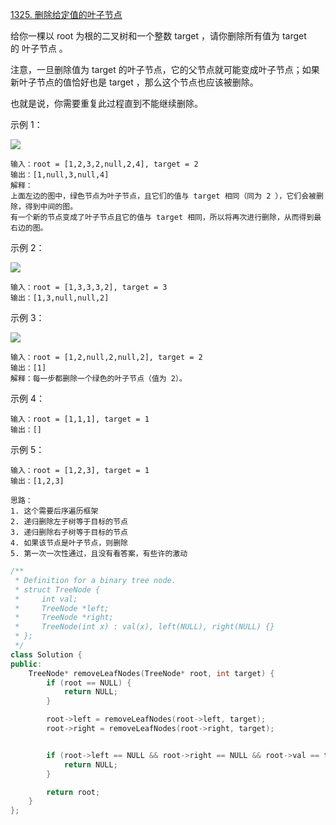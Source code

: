 [1325. 删除给定值的叶子节点](https://leetcode-cn.com/problems/delete-leaves-with-a-given-value/)

给你一棵以 root 为根的二叉树和一个整数 target ，请你删除所有值为 target 的 叶子节点 。

注意，一旦删除值为 target 的叶子节点，它的父节点就可能变成叶子节点；如果新叶子节点的值恰好也是 target ，那么这个节点也应该被删除。

也就是说，你需要重复此过程直到不能继续删除。

示例 1：

![](https://assets.leetcode-cn.com/aliyun-lc-upload/uploads/2020/01/16/sample_1_1684.png)

```
输入：root = [1,2,3,2,null,2,4], target = 2
输出：[1,null,3,null,4]
解释：
上面左边的图中，绿色节点为叶子节点，且它们的值与 target 相同（同为 2 ），它们会被删除，得到中间的图。
有一个新的节点变成了叶子节点且它的值与 target 相同，所以将再次进行删除，从而得到最右边的图。
```

示例 2：

![](https://assets.leetcode-cn.com/aliyun-lc-upload/uploads/2020/01/16/sample_2_1684.png)

```
输入：root = [1,3,3,3,2], target = 3
输出：[1,3,null,null,2]
```

示例 3：

![](https://assets.leetcode-cn.com/aliyun-lc-upload/uploads/2020/01/16/sample_3_1684.png)
```
输入：root = [1,2,null,2,null,2], target = 2
输出：[1]
解释：每一步都删除一个绿色的叶子节点（值为 2）。
```

示例 4：
```
输入：root = [1,1,1], target = 1
输出：[]
```
示例 5：
```
输入：root = [1,2,3], target = 1
输出：[1,2,3]
```

```
思路：
1. 这个需要后序遍历框架
2. 递归删除左子树等于目标的节点
3. 递归删除右子树等于目标的节点
4. 如果该节点是叶子节点，则删除
5. 第一次一次性通过，且没有看答案，有些许的激动
```

```c++
/**
 * Definition for a binary tree node.
 * struct TreeNode {
 *     int val;
 *     TreeNode *left;
 *     TreeNode *right;
 *     TreeNode(int x) : val(x), left(NULL), right(NULL) {}
 * };
 */
class Solution {
public:
    TreeNode* removeLeafNodes(TreeNode* root, int target) {
        if (root == NULL) {
            return NULL;
        }

        root->left = removeLeafNodes(root->left, target);
        root->right = removeLeafNodes(root->right, target);


        if (root->left == NULL && root->right == NULL && root->val == target) {
            return NULL;
        }

        return root;
    }
};
```
